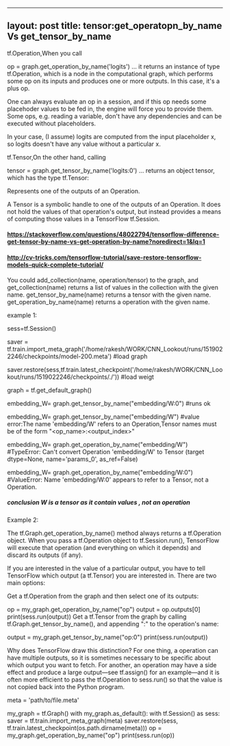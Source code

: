 
---
layout: post
title: tensor:get_operatopn_by_name Vs get_tensor_by_name
---


tf.Operation,When you call

op = graph.get_operation_by_name('logits')
... it returns an instance of type tf.Operation, which is a node in the computational graph, which performs some op on its inputs and produces one or more outputs. In this case, it's a plus op.

One can always evaluate an op in a session, and if this op needs some placehoder values to be fed in, the engine will force you to provide them. Some ops, e.g. reading a variable, don't have any dependencies and can be executed without placeholders.

In your case, (I assume) logits are computed from the input placeholder x, so logits doesn't have any value without a particular x.



tf.Tensor,On the other hand, calling

tensor = graph.get_tensor_by_name('logits:0')
... returns an object tensor, which has the type tf.Tensor:

Represents one of the outputs of an Operation.

A Tensor is a symbolic handle to one of the outputs of an Operation. It does not hold the values of that operation's output, but instead provides a means of computing those values in a TensorFlow tf.Session.


#### https://stackoverflow.com/questions/48022794/tensorflow-difference-get-tensor-by-name-vs-get-operation-by-name?noredirect=1&lq=1

#### http://cv-tricks.com/tensorflow-tutorial/save-restore-tensorflow-models-quick-complete-tutorial/

You could add_collection(name, operation/tensor) to the graph, and get_collection(name) returns a list of values in the collection with the given name.
get_tensor_by_name(name) returns a tensor with the given name.
get_operation_by_name(name) returns a operation with the given name.


example 1:

sess=tf.Session()

saver = tf.train.import_meta_graph('/home/rakesh/WORK/CNN_Lookout/runs/1519022246/checkpoints/model-200.meta') #load graph

saver.restore(sess,tf.train.latest_checkpoint('/home/rakesh/WORK/CNN_Lookout/runs/1519022246/checkpoints/./')) #load weigt

graph = tf.get_default_graph()

embedding_W= graph.get_tensor_by_name("embedding/W:0") #runs ok

embedding_W= graph.get_tensor_by_name("embedding/W") #value error:The name 'embedding/W' refers to an Operation,Tensor names must be of the form "<op_name>:<output_index>"

embedding_W= graph.get_operation_by_name("embedding/W") #TypeError: Can't convert Operation 'embedding/W' to Tensor (target dtype=None, name='params_0', as_ref=False)

embedding_W= graph.get_operation_by_name("embedding/W:0") #ValueError: Name 'embedding/W:0' appears to refer to a Tensor, not a Operation.
##### conclusion W is a tensor as it contain values , not an operation

Example 2:

The tf.Graph.get_operation_by_name() method always returns a tf.Operation object. When you pass a tf.Operation object to tf.Session.run(), TensorFlow will execute that operation (and everything on which it depends) and discard its outputs (if any).

If you are interested in the value of a particular output, you have to tell TensorFlow which output (a tf.Tensor) you are interested in. There are two main options:

Get a tf.Operation from the graph and then select one of its outputs:

op = my_graph.get_operation_by_name("op")
output = op.outputs[0]
print(sess.run(output))
Get a tf.Tensor from the graph by calling tf.Graph.get_tensor_by_name(), and appending ":<output index>" to the operation's name:

output = my_graph.get_tensor_by_name("op:0")
print(sess.run(output))

Why does TensorFlow draw this distinction? For one thing, a operation can have multiple outputs, so it is sometimes necessary to be specific about which output you want to fetch. For another, an operation may have a side effect and produce a large output—see tf.assign() for an example—and it is often more efficient to pass the tf.Operation to sess.run() so that the value is not copied back into the Python program.

meta = 'path/to/file.meta'

my_graph = tf.Graph()
with my_graph.as_default():
        with tf.Session() as sess:
                saver = tf.train.import_meta_graph(meta)
                saver.restore(sess, tf.train.latest_checkpoint(os.path.dirname(meta)))
                op = my_graph.get_operation_by_name("op")
                print(sess.run(op))
                
                
